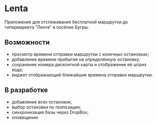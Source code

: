# Lenta
Приложение для отслеживания бесплатной маршрутки до гипермаркета "Лента" в посёлке Бугры. 

## Возможности
 - просмотр времени отправки маршрутки с конечных остановках;
 - добавление времени прибытия на определённую остановку;
 - сохранение номера дисконтной карты и отображение её штрих кода;
 - виджет отображающий ближайшие времена отправки маршрутки.

## В разработке

 - добавление всех остановок;
 - выбор остановки по геопозиции;
 - синхронизация базы через DropBox;
 - оповещения.